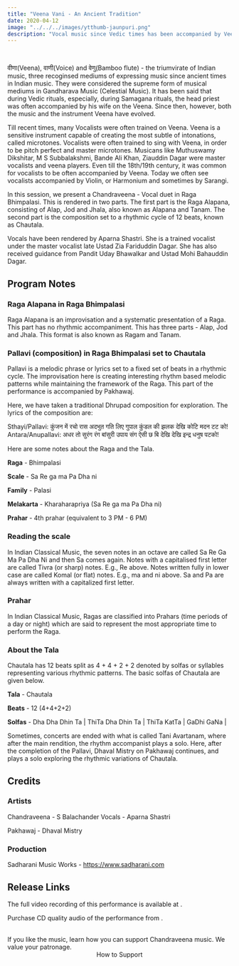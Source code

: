 ```yaml
---
title: "Veena Vani - An Ancient Tradition"
date: 2020-04-12
image: "../../../images/ytthumb-jaunpuri.png"
description: "Vocal music since Vedic times has been accompanied by Veena. In recent times, Sarangi, Harmonium and Violin are more common. Here we present a Veena-Vocal jugalbandhi(duet) in Raga Bhimpalasi in two parts. A Raga Alapana consisting of Alap, Jod and Jhala also known as Alapana and Tanam, and a composition based on a 12 beat cycle Chautala."
---
```


<you-tube videoid="sldH_5uYvqc"></you-tube>
<br>

वीणा(Veena), वाणी(Voice) and वेणु(Bamboo flute) - the triumvirate of Indian music, three recoginsed mediums of expressing music since ancient times in Indian music. They were considered the supreme form of musical mediums in Gandharava Music (Celestial Music). It has been said that during Vedic rituals, especially, during Samagana rituals, the head priest was often accompanied by his wife on the Veena. Since then, however, both the music and the instrument Veena have evolved.

Till recent times, many Vocalists were often trained on Veena. Veena is a sensitive instrument capable of creating the most subtle of intonations, called microtones. Vocalists were often trained to sing with Veena, in order to be pitch perfect and master microtones. Musicans like Muthuswamy Dikshitar, M S Subbalakshmi, Bande Ali Khan, Ziauddin Dagar were master vocalists and veena players. Even till the 18th/19th century, it was common for vocalists to be often accompanied by Veena. Today we often see vocalists accompanied by Violin, or Harmonium and sometimes by Sarangi.

In this session, we present a Chandraveena - Vocal duet in Raga Bhimpalasi. This is rendered in two parts. The first part is the Raga Alapana, consisting of Alap, Jod and Jhala, also known as Alapana and Tanam. The second part is the composition set to a rhythmic cycle of 12 beats, known as Chautala.

Vocals have been rendered by Aparna Shastri. She is a trained vocalist under the master vocalist late Ustad Zia Fariduddin Dagar. She has also received guidance from Pandit Uday Bhawalkar and Ustad Mohi Bahauddin Dagar.

## Program Notes

### Raga Alapana in Raga Bhimpalasi
Raga Alapana is an improvisation and a systematic presentation of a Raga. This part has no rhythmic accompaniment. This has three parts - Alap, Jod and Jhala. This format is also known as Ragam and Tanam. 

### Pallavi (composition) in Raga Bhimpalasi set to Chautala
Pallavi is a melodic phrase or lyrics set to a fixed set of beats in a rhythmic cycle. The improvisation here is creating interesting rhythm based melodic patterns while maintaining the framework of the Raga. This part of the performance is accompanied by Pakhawaj.

Here, we have taken a traditional Dhrupad composition for exploration. The lyrics of the composition are:

Sthayi/Pallavi: कुंजन में रचो रास अदभुत गति लिए गुपाल कुंडल की झलक देखि कोटि मदन टट को!
Antara/Anupallavi: अधर तो सुरंग रंग बांसुरी उपाय संग ऐसी छ बि देखि देखि इन्द्र धनुष पटको!

Here are some notes about the Raga and the Tala.

**Raga** - Bhimpalasi

**Scale** - Sa Re ga ma Pa Dha ni

**Family** - Palasi

**Melakarta** - Kharaharapriya (Sa Re ga ma Pa Dha ni)

**Prahar** - 4th prahar (equivalent to 3 PM - 6 PM)

### Reading the scale
In Indian Classical Music, the seven notes in an octave are called Sa Re Ga Ma Pa Dha Ni and then Sa comes again. Notes with a capitalised first letter are called Tivra (or sharp) notes. E.g., Re above. Notes written fully in lower case are called Komal (or flat) notes. E.g., ma and ni above. Sa and Pa are always written with a capitalized first letter.

### Prahar
In Indian Classical Music, Ragas are classified into Prahars (time periods of a day or night) which are said to represent the most appropriate time to perform the Raga.

### About the Tala
Chautala has 12 beats split as 4 + 4 + 2 + 2 denoted by solfas or syllables representing various rhythmic patterns. The basic solfas of Chautala are given below.

**Tala** - Chautala

**Beats** - 12 (4+4+2+2)

**Solfas** - Dha Dha Dhin Ta | ThiTa Dha Dhin Ta | ThiTa KatTa | GaDhi GaNa |

Sometimes, concerts are ended with what is called Tani Avartanam, where after the main rendition, the rhythm accompanist plays a solo. Here, after the completion of the Pallavi, Dhaval Mistry on Pakhawaj continues, and plays a solo exploring the rhythmic variations of Chautala.


## Credits
### Artists
Chandraveena - S Balachander
Vocals - Aparna Shastri

Pakhawaj - Dhaval Mistry

### Production
Sadharani Music Works - https://www.sadharani.com

## Release Links

The full video recording of this performance is available at .

Purchase CD quality audio of the performance from .

<br>

<notice-box>
If you like the music, learn how you can support Chandraveena music. We value your patronage.
<div style="text-align:center">
<my-button to="/support/">How to Support</my-button>
</div>
</notice-box>

